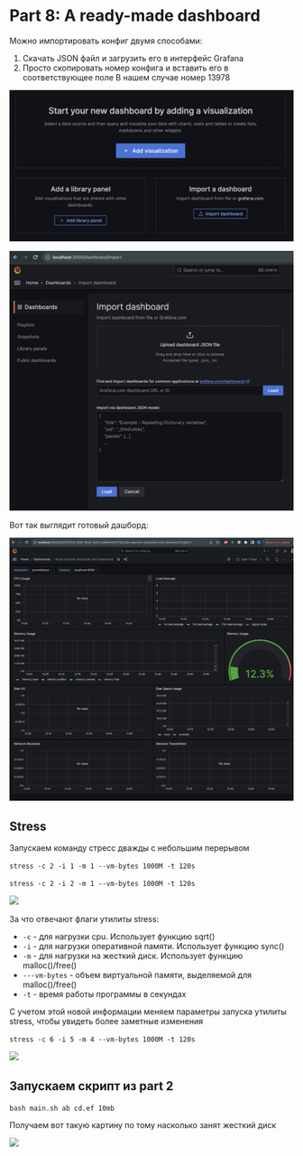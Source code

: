 # Part 8: A ready-made dashboard

Можно импортировать конфиг двумя способами:

1. Скачать JSON файл и загрузить его в интерфейс Grafana
2. Просто скопировать номер конфига и вставить его в соответствующее поле
В нашем случае номер 13978

![](./img/creating_dashboard.png)

![](./img/load_ready_dashboard.png)

Вот так выглядит готовый дашборд:

![dashboard](img/imported_config_work.png)

## Stress

Запускаем команду стресс дважды с небольшим перерывом

```stress -c 2 -i 1 -m 1 --vm-bytes 1000M -t 120s```

```stress -c 2 -i 2 -m 1 --vm-bytes 1000M -t 120s```

![](./img/stress.png)

За что отвечают флаги утилиты stress:

* ```-c``` - для нагрузки cpu. Использует функцию sqrt()
* ```-i``` - для нагрузки оперативной памяти. Использует функцию sync()
* ```-m``` - для нагрузки на жесткий диск. Использует функцию malloc()/free()
* ```---vm-bytes``` - объем виртуальной памяти, выделяемой для malloc()/free()
* ```-t``` - время работы программы в секундах

С учетом этой новой информации меняем параметры запуска утилиты stress,
чтобы увидеть более заметные изменения

```stress -c 6 -i 5 -m 4 --vm-bytes 1000M -t 120s```

![](./img/stress2.png)

## Запускаем скрипт из part 2

```bash main.sh ab cd.ef 10mb```

Получаем вот такую картину по тому насколько занят жесткий диск

![](./img/hdd_after_part2.png)

